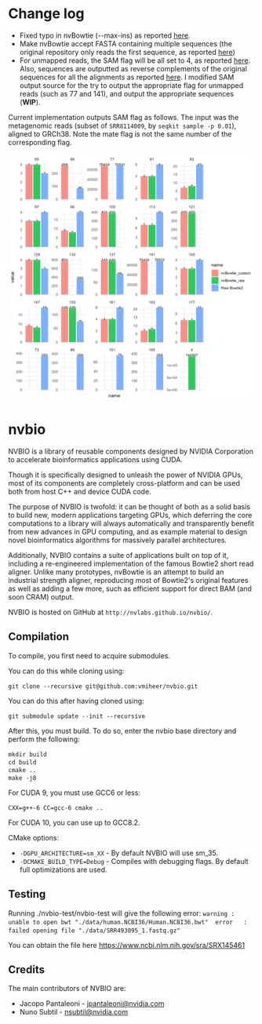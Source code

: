 

Change log
==========

 * Fixed typo in nvBowtie (--max-ins) as reported [here](https://github.com/NVlabs/nvbio/pull/36).
 * Make nvBowtie accept FASTA containing multiple sequences (the original repository only reads the first sequence, as reported [here](https://github.com/NVlabs/nvbio/issues/44))
 * For unmapped reads, the SAM flag will be all set to 4, as reported [here](https://groups.google.com/g/nvbio-users/c/is28EEvm2QE). Also, sequences are outputted as reverse complements of the original sequences for all the alignments as reported [here](https://github.com/NVlabs/nvbio/issues/47). I modified SAM output source for the try to output the appropriate flag for unmapped reads (such as 77 and 141), and output the appropriate sequences (**WIP**).
 
 Current implementation outputs SAM flag as follows. The input was the metagenomic reads (subset of `SRR8114009`, by `seqkit sample -p 0.01`), aligned to GRCh38. Note the mate flag is not the same number of the corresponding flag.
 
<p align="center">
<img src="https://github.com/noriakis/software/blob/main/images/nvbio.png?raw=true" width="800px">
</p>

 

nvbio
=====

NVBIO is a library of reusable components designed by NVIDIA Corporation to
accelerate bioinformatics applications using CUDA.

Though it is specifically designed to unleash the power of NVIDIA GPUs, most of
its components are completely cross-platform and can be used both from host C++
and device CUDA code.

The purpose of NVBIO is twofold: it can be thought of both as a solid basis to
build new, modern applications targeting GPUs, which deferring the core
computations to a library will always automatically and transparently benefit
from new advances in GPU computing, and as example material to design novel
bioinformatics algorithms for massively parallel architectures.

Additionally, NVBIO contains a suite of applications built on top of it,
including a re-engineered implementation of the famous Bowtie2 short read
aligner. Unlike many prototypes, nvBowtie is an attempt to build an industrial
strength aligner, reproducing most of Bowtie2's original features as well as
adding a few more, such as efficient support for direct BAM (and soon CRAM)
output.

NVBIO is hosted on GitHub at `http://nvlabs.github.io/nvbio/`.



Compilation
-----------

To compile, you first need to acquire submodules.

You can do this while cloning using:

    git clone --recursive git@github.com:vmiheer/nvbio.git

You can do this after having cloned using:

    git submodule update --init --recursive

After this, you must build. To do so, enter the nvbio base directory and perform the following:

    mkdir build
    cd build
    cmake ..
    make -j8

For CUDA 9, you must use GCC6 or less:

    CXX=g++-6 CC=gcc-6 cmake ..

For CUDA 10, you can use up to GCC8.2.

CMake options:

 * `-DGPU_ARCHITECTURE=sm_XX` - By default NVBIO will use sm_35.
 * `-DCMAKE_BUILD_TYPE=Debug` - Compiles with debugging flags. By default full optimizations are used.


Testing
-------
Running ./nvbio-test/nvbio-test will give the following error: 
 ` warning : unable to open bwt "./data/human.NCBI36/Human.NCBI36.bwt" 
   error   :     failed opening file "./data/SRR493095_1.fastq.gz" `

You can obtain the file here https://www.ncbi.nlm.nih.gov/sra/SRX145461

Credits
-------

The main contributors of NVBIO are:

 * Jacopo Pantaleoni  -  jpantaleoni@nvidia.com
 * Nuno Subtil        -  nsubtil@nvidia.com
